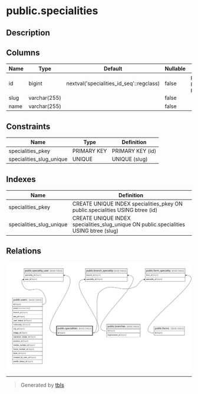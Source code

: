 # public.specialities

## Description

## Columns

| Name | Type         | Default                                  | Nullable | Children                                                                                                                                                        |
| ---- | ------------ | ---------------------------------------- | -------- | --------------------------------------------------------------------------------------------------------------------------------------------------------------- |
| id   | bigint       | nextval('specialities_id_seq'::regclass) | false    | [public.speciality_user](public.speciality_user.md) [public.branch_speciality](public.branch_speciality.md) [public.form_speciality](public.form_speciality.md) |
| slug | varchar(255) |                                          | false    |                                                                                                                                                                 |
| name | varchar(255) |                                          | false    |                                                                                                                                                                 |

## Constraints

| Name                     | Type        | Definition       |
| ------------------------ | ----------- | ---------------- |
| specialities_pkey        | PRIMARY KEY | PRIMARY KEY (id) |
| specialities_slug_unique | UNIQUE      | UNIQUE (slug)    |

## Indexes

| Name                     | Definition                                                                             |
| ------------------------ | -------------------------------------------------------------------------------------- |
| specialities_pkey        | CREATE UNIQUE INDEX specialities_pkey ON public.specialities USING btree (id)          |
| specialities_slug_unique | CREATE UNIQUE INDEX specialities_slug_unique ON public.specialities USING btree (slug) |

## Relations

![er](public.specialities.svg)

---

> Generated by [tbls](https://github.com/k1LoW/tbls)
